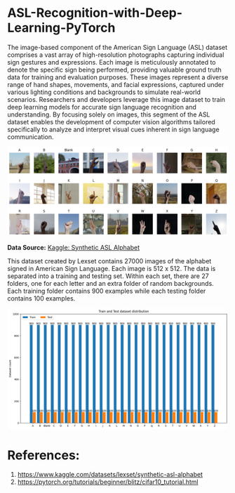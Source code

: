 # ASL-Recognition-with-Deep-Learning-PyTorch

The image-based component of the American Sign Language (ASL) dataset comprises a vast array of high-resolution photographs capturing individual sign gestures and expressions. Each image is meticulously annotated to denote the specific sign being performed, providing valuable ground truth data for training and evaluation purposes. These images represent a diverse range of hand shapes, movements, and facial expressions, captured under various lighting conditions and backgrounds to simulate real-world scenarios. Researchers and developers leverage this image dataset to train deep learning models for accurate sign language recognition and understanding. By focusing solely on images, this segment of the ASL dataset enables the development of computer vision algorithms tailored specifically to analyze and interpret visual cues inherent in sign language communication.

![ASL image with labels](./asl-image-labels.png)

**Data Source:** [Kaggle: Synthetic ASL Alphabet](https://www.kaggle.com/datasets/lexset/synthetic-asl-alphabet)

This dataset created by Lexset contains 27000 images of the alphabet signed in American Sign Language. Each image is 512 x 512. The data is separated into a training and testing set. Within each set, there are 27 folders, one for each letter and an extra folder of random backgrounds. Each training folder contains 900 examples while each testing folder contains 100 examples.

![Datasets distributions](./data-set-distribution.png)



# References:

1. https://www.kaggle.com/datasets/lexset/synthetic-asl-alphabet
2. https://pytorch.org/tutorials/beginner/blitz/cifar10_tutorial.html
